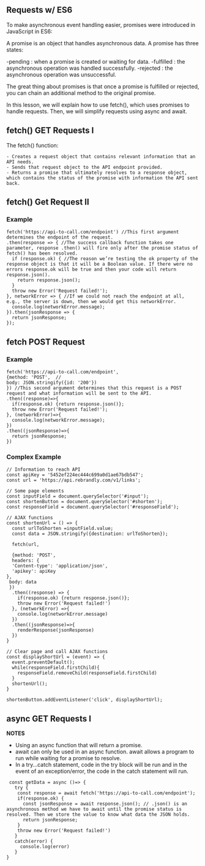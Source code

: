 ## Requests w/ ES6

To make asynchronous event handling easier, promises were introduced in JavaScript in ES6:

A promise is an object that handles asynchronous data. A promise has three states:

-pending : when a promise is created or waiting for data.
-fulfilled : the asynchronous operation was handled successfully.
-rejected : the asynchronous operation was unsuccessful.

The great thing about promises is that once a promise is fulfilled or rejected, you can chain an additional method to the original promise.

In this lesson, we will explain how to use fetch(), which uses promises to handle requests. Then, we will simplify requests using async and await.

## fetch() GET Requests I

The fetch() function:

```
- Creates a request object that contains relevant information that an API needs.
- Sends that request object to the API endpoint provided.
- Returns a promise that ultimately resolves to a response object, which contains the status of the promise with information the API sent back.

```
## fetch() Get Request II
### Example
```
fetch('https://api-to-call.com/endpoint') //This first argument determines the endpoint of the request.
.then(response => { //The success callback function takes one parameter, response .then() will fire only after the promise status of fetch() has been resolved.
  if (response.ok) { //The reason we’re testing the ok property of the response object is that it will be a Boolean value. If there were no errors response.ok will be true and then your code will return response.json().
    return response.json();
  }
  throw new Error('Request failed!');
}, networkError => { //If we could not reach the endpoint at all, e.g., the server is down, then we would get this networkError.
  console.log(networkError.message);
}).then(jsonResponse => {
  return jsonResponse;
});
```

## fetch POST Request 
### Example

```
fetch('https://api-to-call.com/endpoint',
{method: 'POST',  //
body: JSON.stringify({id: '200'})
}) //This second argument determines that this request is a POST request and what information will be sent to the API.
.then((response)=>{
  if(response.ok) {return response.json()};
  throw new Error('Request failed!');
}, (networkError)=>{
  console.log(networkError.message);
})
.then((jsonResponse)=>{
  return jsonResponse;
})
```

### Complex Example

```
// Information to reach API
const apiKey = '5452ef224ec444c699a0d1ae67bdb547';
const url = 'https://api.rebrandly.com/v1/links';

// Some page elements
const inputField = document.querySelector('#input');
const shortenButton = document.querySelector('#shorten');
const responseField = document.querySelector('#responseField');

// AJAX functions
const shortenUrl = () => {
  const urlToShorten =inputField.value;
  const data = JSON.stringify({destination: urlToShorten});
  
  fetch(url, 
  
  {method: 'POST', 
  headers: {
  'Content-type': 'application/json',
  'apikey': apiKey
},
 body: data
 })
  .then((response) => {
    if(response.ok) {return response.json()};
    throw new Error('Request failed!')
  }, (networkError) =>{
    console.log(networkError.message)
  })
  .then((jsonResponse)=>{
    renderResponse(jsonResponse)
  })
}

// Clear page and call AJAX functions
const displayShortUrl = (event) => {
  event.preventDefault();
  while(responseField.firstChild){
    responseField.removeChild(responseField.firstChild)
  }
  shortenUrl();
}

shortenButton.addEventListener('click', displayShortUrl);
```
## async GET Requests I
**NOTES**
- Using an async function that will return a promise.
- await can only be used in an async function. await allows a program to run while waiting for a promise to resolve.
- In a try...catch statement, code in the try block will be run and in the event of an exception/error, the code in the catch statement will run.

```
 const getData = async ()=> {
   try {
    const response = await fetch('https://api-to-call.com/endpoint');
    if(response.ok) {
      const jsonResponse = await response.json(); // .json() is an asynchronous method we have to await until the promise status is resolved. Then we store the value to know what data the JSON holds.
      return jsonResponse;
    }
    throw new Error('Request failed!')
   }
   catch(error) {
     console.log(error)
   }
}
```
